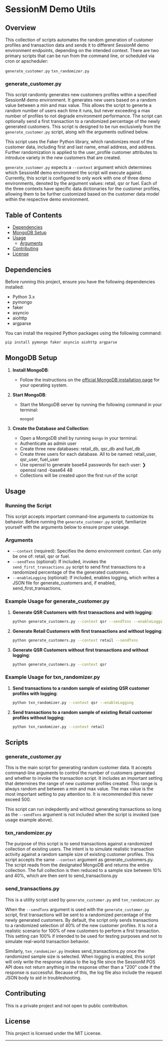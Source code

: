 # SessionM Demo Utils

## Overview

This collection of scripts automates the random generation of customer profiles and transaction data and sends it to different SessionM demo environment endpoints, depending on the intended context. There are two primary scripts that can be run from the command line, or scheduled via cron or apscheduler:

`generate_customer.py`
`txn_randomizer.py`

### generate_customer.py
This script randomly generates new customers profiles within a specified SessionM demo environment. It generates new users based on a random value between a min and max value. This allows the script to generte a random number of users each time it runs, but never exceeding a max number of profiles to not degrade environment performance. The script can optionally send a first transaction to a randomized percentage of the newly generated customers. This script is designed to be run exclusively from the `generate_customer.py` script, along wih the arguments outlined below.

This script uses the Faker Python library, which randomizes most of the customer data, including first and last name, email address, and address. Further randomization is applied to the user_profile customer attributes to introduce variety in the new customers that are created.

`generate_customer.py` expects a `--context` argument which determines which SessionM demo environment the script will execute against. Currently, this script is configured to only work with one of three demo environments, denoted by the argument values: retail, qsr or fuel. Each of the three contexts have specific data dictionaries for the customer profiles, allowing them to be further customized based on the customer data model within the respective demo environment.

## Table of Contents

- [Dependencies](#dependencies)
- [MongoDB Setup](#mongodb-setup)
- [Usage](#usage)
  - [Arguments](#arguments)
- [Contributing](#contributing)
- [License](#license)

## Dependencies

Before running this project, ensure you have the following dependencies installed:

- Python 3.x
- pymongo
- faker
- asyncio
- aiohttp
- argparse

You can install the required Python packages using the following command:

```sh
pip install pymongo faker asyncio aiohttp argparse
```

## MongoDB Setup

1. **Install MongoDB**:
   - Follow the instructions on the [official MongoDB installation page](https://docs.mongodb.com/manual/installation/) for your operating system.

2. **Start MongoDB**:
   - Start the MongoDB server by running the following command in your terminal:

     ```sh
     mongod
     ```

3. **Create the Database and Collection**:
   - Open a MongoDB shell by running `mongo` in your terminal.
   - Authenticate as admin user
   - Create three new databases: retail_db, qsr_db and fuel_db
   - Create three users for each database. All to be named: retail_user, qsr_user, fuel_user
   - Use openssl to generate base64 passwords for each user: ❯ openssl rand -base64 48
   - Collections will be created upon the first run of the script

## Usage

### Running the Script

This script accepts important command-line arguments to customize its behavior. Before running the `generate_customer.py` script, familiarize yourself with the arguments below to ensure proper useage.

### Arguments

- `--context` (required): Specifies the demo environment context. Can only be one of: retail, qsr or fuel.
- `--sendTxns` (optional): If included, invokes the `send_first_transactions.py` script to send first transactions to a randomized percentage of the the generated customers.
- `--enableLogging` (optional): If included, enables logging, which writes a JSON file for generate_customers and, if enabled, send_first_transactions.

### Example Usage for generate_customer.py

1. **Generate QSR Customers with first transactions and with logging**:

   ```sh
   python generate_customers.py --context qsr --sendTxns --enableLogging
   ```

2. **Generate Retail Customers with first transactions and without logging**:

   ```sh
   python generate_customers.py --context retail --sendTxns
   ```

3. **Generate QSR Customers without first transactions and without logging**:

   ```sh
   python generate_customers.py --context qsr
   ```

### Example Usage for txn_randomizer.py

1. **Send transactions to a random sample of existing QSR customer profiles with logging**:

   ```sh
   python txn_randomizer.py --context qsr --enableLogging
   ```

2. **Send transactions to a random sample of existing Retail customer profiles without logging**:

   ```sh
   python txn_randomizer.py --context retail
   ```

## Scripts

### generate_customer.py

This is the main script for generating random customer data. It accepts command-line arguments to control the number of customers generated and whether to invoke the transaction script. It includes an important setting that determines the range of new customer profiles created. This range is always random and between a min and max value. The max value is the most important setting to pay attention to. It is recommended this never exceed 500.

This script can run indepdently and without generating transactions so long as the `--sendTxns` argument is not included when the script is invoked (see usage example above).

### txn_randomizer.py
The purpose of this script is to send transactions against a randomized collection of existing users. The intent is to simulate realistic transaction activity against a random sample size of existing customer profiles. This script accepts the same `--context` argument as generate_customers.py. The script reads from the designated MongoDB and returns the entire collection. The full collection is then reduced to a sample size between 10% and 40%, which are then sent to send_transactions.py

### send_transactions.py
This is a utility script used by `generate_customer.py` and `txn_randomizer.py`

When the `--sendTxns` argument is used with the `generate_customer.py` script, first transactions will be sent to a randomized percentage of the newly generated customers. By default, the script only sends transactions to a randomized selection of 40% of the new customer profiles. It is not a realistic scenario for 100% of new customers to perform a first transaction. This setting can 100% if intended to be used for testing purposes and not to simulate real-world transaction behavior.

Similarly, `txn_randomizer.py` invokes send_transactions.py once the randomized sample size is selected. When logging is enabled, this script will only write the response status to the log file since the SessionM POS API does not return anything in the response other than a "200" code if the response is successful. Because of this, the log file also include the request JSON body to aid in troubleshooting.

## Contributing

This is a private project and not open to public contribution.

## License

This project is licensed under the MIT License.

---